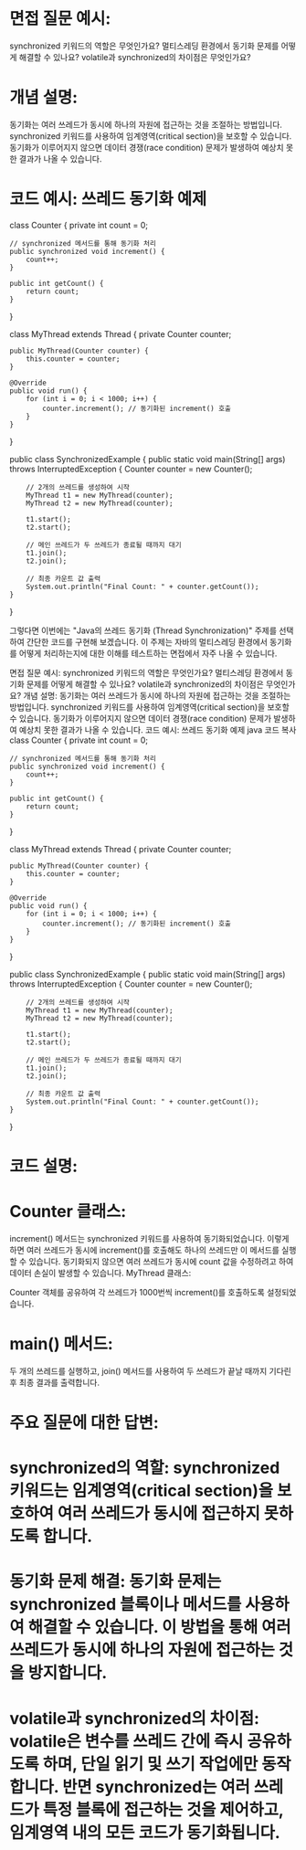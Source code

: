 # 면접 질문 예시:
  synchronized 키워드의 역할은 무엇인가요?
  멀티스레딩 환경에서 동기화 문제를 어떻게 해결할 수 있나요?
  volatile과 synchronized의 차이점은 무엇인가요?

# 개념 설명:
  동기화는 여러 쓰레드가 동시에 하나의 자원에 접근하는 것을 조절하는 방법입니다.
  synchronized 키워드를 사용하여 임계영역(critical section)을 보호할 수 있습니다.
  동기화가 이루어지지 않으면 데이터 경쟁(race condition) 문제가 발생하여 예상치 못한 결과가 나올 수 있습니다.

# 코드 예시: 쓰레드 동기화 예제
class Counter {
    private int count = 0;

    // synchronized 메서드를 통해 동기화 처리
    public synchronized void increment() {
        count++;
    }

    public int getCount() {
        return count;
    }
}

class MyThread extends Thread {
    private Counter counter;

    public MyThread(Counter counter) {
        this.counter = counter;
    }

    @Override
    public void run() {
        for (int i = 0; i < 1000; i++) {
            counter.increment(); // 동기화된 increment() 호출
        }
    }
}

public class SynchronizedExample {
    public static void main(String[] args) throws InterruptedException {
        Counter counter = new Counter();

        // 2개의 쓰레드를 생성하여 시작
        MyThread t1 = new MyThread(counter);
        MyThread t2 = new MyThread(counter);

        t1.start();
        t2.start();

        // 메인 쓰레드가 두 쓰레드가 종료될 때까지 대기
        t1.join();
        t2.join();

        // 최종 카운트 값 출력
        System.out.println("Final Count: " + counter.getCount());
    }
}

그렇다면 이번에는 "Java의 쓰레드 동기화 (Thread Synchronization)" 주제를 선택하여 간단한 코드를 구현해 보겠습니다. 이 주제는 자바의 멀티스레딩 환경에서 동기화를 어떻게 처리하는지에 대한 이해를 테스트하는 면접에서 자주 나올 수 있습니다.

면접 질문 예시:
synchronized 키워드의 역할은 무엇인가요?
멀티스레딩 환경에서 동기화 문제를 어떻게 해결할 수 있나요?
volatile과 synchronized의 차이점은 무엇인가요?
개념 설명:
동기화는 여러 쓰레드가 동시에 하나의 자원에 접근하는 것을 조절하는 방법입니다.
synchronized 키워드를 사용하여 임계영역(critical section)을 보호할 수 있습니다.
동기화가 이루어지지 않으면 데이터 경쟁(race condition) 문제가 발생하여 예상치 못한 결과가 나올 수 있습니다.
코드 예시: 쓰레드 동기화 예제
java
코드 복사
class Counter {
    private int count = 0;

    // synchronized 메서드를 통해 동기화 처리
    public synchronized void increment() {
        count++;
    }

    public int getCount() {
        return count;
    }
}

class MyThread extends Thread {
    private Counter counter;

    public MyThread(Counter counter) {
        this.counter = counter;
    }

    @Override
    public void run() {
        for (int i = 0; i < 1000; i++) {
            counter.increment(); // 동기화된 increment() 호출
        }
    }
}

public class SynchronizedExample {
    public static void main(String[] args) throws InterruptedException {
        Counter counter = new Counter();

        // 2개의 쓰레드를 생성하여 시작
        MyThread t1 = new MyThread(counter);
        MyThread t2 = new MyThread(counter);

        t1.start();
        t2.start();

        // 메인 쓰레드가 두 쓰레드가 종료될 때까지 대기
        t1.join();
        t2.join();

        // 최종 카운트 값 출력
        System.out.println("Final Count: " + counter.getCount());
    }
}

# 코드 설명:
# Counter 클래스:
 
increment() 메서드는 synchronized 키워드를 사용하여 동기화되었습니다. 이렇게 하면 여러 쓰레드가 동시에 increment()를 호출해도 하나의 쓰레드만 이 메서드를 실행할 수 있습니다.
동기화되지 않으면 여러 쓰레드가 동시에 count 값을 수정하려고 하여 데이터 손실이 발생할 수 있습니다.
MyThread 클래스:

Counter 객체를 공유하여 각 쓰레드가 1000번씩 increment()를 호출하도록 설정되었습니다.
# main() 메서드:

두 개의 쓰레드를 실행하고, join() 메서드를 사용하여 두 쓰레드가 끝날 때까지 기다린 후 최종 결과를 출력합니다.


# 주요 질문에 대한 답변:
# synchronized의 역할: synchronized 키워드는 임계영역(critical section)을 보호하여 여러 쓰레드가 동시에 접근하지 못하도록 합니다.
# 동기화 문제 해결: 동기화 문제는 synchronized 블록이나 메서드를 사용하여 해결할 수 있습니다. 이 방법을 통해 여러 쓰레드가 동시에 하나의 자원에 접근하는 것을 방지합니다.
# volatile과 synchronized의 차이점: volatile은 변수를 쓰레드 간에 즉시 공유하도록 하며, 단일 읽기 및 쓰기 작업에만 동작합니다. 반면 synchronized는 여러 쓰레드가 특정 블록에 접근하는 것을 제어하고, 임계영역 내의 모든 코드가 동기화됩니다.
